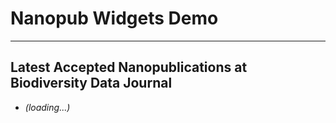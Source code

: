 # Nanopub Widgets Demo

---

## Latest Accepted Nanopublications at Biodiversity Data Journal

<ul>
<script type="module">
  import { query } from "https://a.knowledgepixels.com/js/nanopub-utils.js";
  query("RAvapAhW_fz1LRSII9bo-cvpLYLA_tYZjbi7O1Wni3dOA/get-latest-bdj-nanopubs", item);
</script>
<li class="nps_temp"><em>(loading...)</em></li>
<template id=item><li><span class="nanopub_icon"></span> <a nps_attribute="href=np" target="_blank"><span nps_innerText=label></span></a> - by <span nps_innerText=mainAuthor></span> <span nps_innerText=authorEtAl></span> - <span nps_innerText=date></span></li></template>
</ul>

